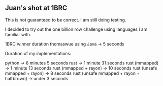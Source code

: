 ## Juan's shot at 1BRC
This is not guaranteed to be correct. I am still doing testing.

I decided to try out the one billion row challenge using languages I am familiar with.

1BRC winner duration
thomaswue using Java    -> 5 seconds


Duration of my implementations:

python                  -> 8 minutes 5 seconds
rust                    -> 1 minute 31 seconds
rust (mmapped)          -> 1 minute 13 seconds
rust (mmapped + rayon)  -> 10 seconds
rust (unsafe mmapped + rayon) -> 8 seconds
rust (unsafe mmapped + rayon + halfbrown) -> under 3 seconds